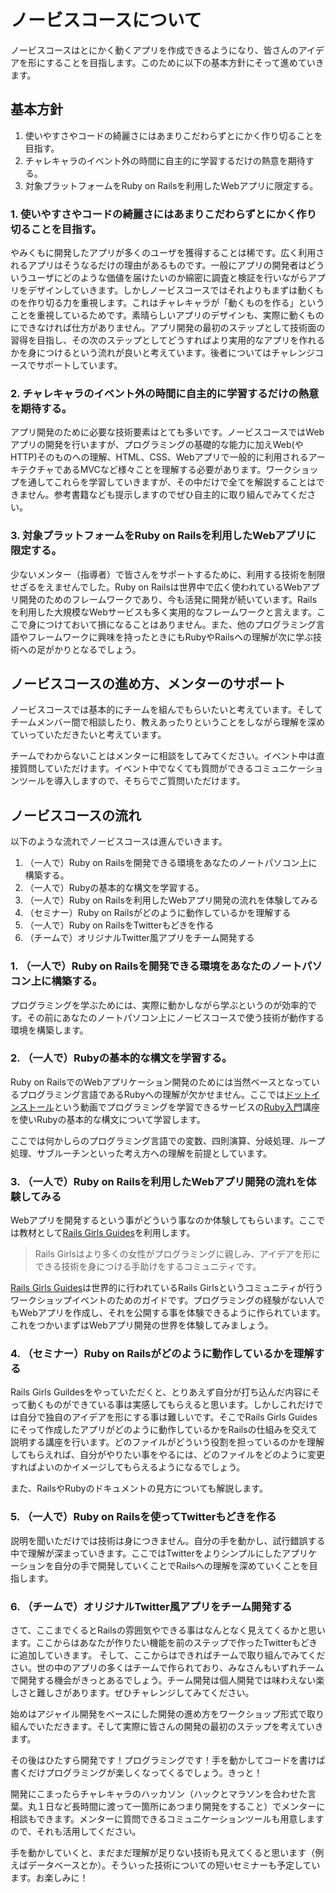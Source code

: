 # ノービスコースについて

ノービスコースはとにかく動くアプリを作成できるようになり、皆さんのアイデアを形にすることを目指します。このために以下の基本方針にそって進めていきます。

## 基本方針

1. 使いやすさやコードの綺麗さにはあまりこだわらずとにかく作り切ることを目指す。
2. チャレキャラのイベント外の時間に自主的に学習するだけの熱意を期待する。
3. 対象プラットフォームをRuby on Railsを利用したWebアプリに限定する。

### 1. 使いやすさやコードの綺麗さにはあまりこだわらずとにかく作り切ることを目指す。

やみくもに開発したアプリが多くのユーザを獲得することは稀です。広く利用されるアプリはそうなるだけの理由があるものです。一般にアプリの開発者はどういうユーザにどのような価値を届けたいのか綿密に調査と検証を行いながらアプリをデザインしていきます。しかしノービスコースではそれよりもまずは動くものを作り切る力を重視します。これはチャレキャラが「動くものを作る」ということを重視しているためです。素晴らしいアプリのデザインも、実際に動くものにできなければ仕方がありません。アプリ開発の最初のステップとして技術面の習得を目指し、その次のステップとしてどうすればより実用的なアプリを作れるかを身につけるという流れが良いと考えています。後者についてはチャレンジコースでサポートしています。

### 2. チャレキャラのイベント外の時間に自主的に学習するだけの熱意を期待する。

アプリ開発のために必要な技術要素はとても多いです。ノービスコースではWebアプリの開発を行いますが、プログラミングの基礎的な能力に加えWeb(やHTTP)そのものへの理解、HTML、CSS、Webアプリで一般的に利用されるアーキテクチャであるMVCなど様々ことを理解する必要があります。ワークショップを通してこれらを学習していきますが、その中だけで全てを解説することはできません。参考書籍なども提示しますのでぜひ自主的に取り組んでみてください。

### 3. 対象プラットフォームをRuby on Railsを利用したWebアプリに限定する。
少ないメンター（指導者）で皆さんをサポートするために、利用する技術を制限せざるをえませんでした。Ruby on Railsは世界中で広く使われているWebアプリ開発のためのフレームワークであり、今も活発に開発が続いています。Railsを利用した大規模なWebサービスも多く実用的なフレームワークと言えます。ここで身につけておいて損になることはありません。また、他のプログラミング言語やフレームワークに興味を持ったときにもRubyやRailsへの理解が次に学ぶ技術への足がかりとなるでしょう。

## ノービスコースの進め方、メンターのサポート
ノービスコースでは基本的にチームを組んでもらいたいと考えています。そしてチームメンバー間で相談したり、教えあったりということをしながら理解を深めていっていただきたいと考えています。

チームでわからないことはメンターに相談をしてみてください。イベント中は直接質問していただけます。イベント中でなくても質問ができるコミュニケーションツールを導入しますので、そちらでご質問いただけます。


## ノービスコースの流れ
以下のような流れでノービスコースは進んでいきます。

1. （一人で）Ruby on Railsを開発できる環境をあなたのノートパソコン上に構築する。
2. （一人で）Rubyの基本的な構文を学習する。
3. （一人で）Ruby on Railsを利用したWebアプリ開発の流れを体験してみる
4. （セミナー）Ruby on Railsがどのように動作しているかを理解する
5. （一人で）Ruby on RailsをTwitterもどきを作る
6. （チームで）オリジナルTwitter風アプリをチーム開発する

### 1. （一人で）Ruby on Railsを開発できる環境をあなたのノートパソコン上に構築する。
プログラミングを学ぶためには、実際に動かしながら学ぶというのが効率的です。その前にあなたのノートパソコン上にノービスコースで使う技術が動作する環境を構築します。

### 2. （一人で）Rubyの基本的な構文を学習する。
Ruby on RailsでのWebアプリケーション開発のためには当然ベースとなっているプログラミング言語であるRubyへの理解が欠かせません。ここでは[ドットインストール](http://dotinstall.com/)という動画でプログラミングを学習できるサービスの[Ruby入門](http://dotinstall.com/lessons/basic_ruby_v2)講座を使いRubyの基本的な構文について学習します。

ここでは何かしらのプログラミング言語での変数、四則演算、分岐処理、ループ処理、サブルーチンといった考え方への理解を前提としています。

### 3. （一人で）Ruby on Railsを利用したWebアプリ開発の流れを体験してみる
Webアプリを開発するという事がどういう事なのか体験してもらいます。ここでは教材として[Rails Girls Guides](http://railsgirls.jp/)を利用します。

> Rails Girlsはより多くの女性がプログラミングに親しみ、アイデアを形にできる技術を身につける手助けをするコミュニティです。

[Rails Girls Guides](http://railsgirls.jp/)は世界的に行われているRails Girlsというコミュニティが行うワークショップイベントのためのガイドです。プログラミングの経験がない人でもWebアプリを作成し、それを公開する事を体験できるように作られています。これをつかいまずはWebアプリ開発の世界を体験してみましょう。

### 4. （セミナー）Ruby on Railsがどのように動作しているかを理解する
Rails Girls Guildesをやっていただくと、とりあえず自分が打ち込んだ内容にそって動くものができている事は実感してもらえると思います。しかしこれだけでは自分で独自のアイデアを形にする事は難しいです。そこでRails Girls Guidesにそって作成したアプリがどのように動作しているかをRailsの仕組みを交えて説明する講座を行います。どのファイルがどういう役割を担っているのかを理解してもらえれば、自分がやりたい事をやるには、どのファイルをどのように変更すればよいのかイメージしてもらえるようになるでしょう。

また、RailsやRubyのドキュメントの見方についても解説します。

### 5. （一人で）Ruby on Railsを使ってTwitterもどきを作る
説明を聞いただけでは技術は身につきません。自分の手を動かし、試行錯誤する中で理解が深まっていきます。ここではTwitterをよりシンプルにしたアプリケーションを自分の手で開発していくことでRailsへの理解を深めていくことを目指します。


### 6. （チームで）オリジナルTwitter風アプリをチーム開発する
さて、ここまでくるとRailsの雰囲気やできる事はなんとなく見えてくるかと思います。ここからはあなたが作りたい機能を前のステップで作ったTwitterもどきに追加していきます。
そして、ここからはできればチームで取り組んでみてください。世の中のアプリの多くはチームで作られており、みなさんもいずれチームで開発する機会がきっとあるでしょう。チーム開発は個人開発では味わえない楽しさと難しさがあります。ぜひチャレンジしてみてください。

始めはアジャイル開発をベースにした開発の進め方をワークショップ形式で取り組んでいただきます。そして実際に皆さんの開発の最初のステップを考えていきます。

その後はひたすら開発です！プログラミングです！手を動かしてコードを書けば書くだけプログラミングが楽しくなってくるでしょう。きっと！

開発にこまったらチャレキャラのハッカソン（ハックとマラソンを合わせた言葉。丸１日など長時間に渡って一箇所にあつまり開発をすること）でメンターに相談もできます。メンターに質問できるコミュニケーションツールも用意しますので、それも活用してください。

手を動かしていくと、まだまだ理解が足りない技術も見えてくると思います（例えばデータベースとか）。そういった技術についての短いセミナーも予定しています。お楽しみに！
